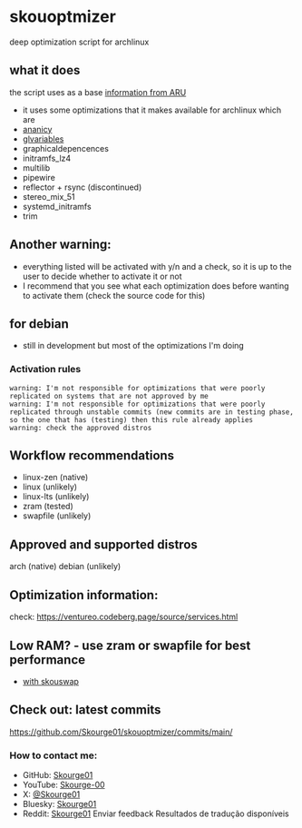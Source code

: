 
# skouoptmizer
deep optimization script for archlinux

## what it does
the script uses as a base [information from ARU](https://github.com/ventureoo/ARU)
- it uses some optimizations that it makes available for archlinux
which are
- [ananicy](https://github.com/Skourge01/skouoptmizer/wiki/Ananicy%E2%80%90cpp)
- [glvariables](https://github.com/Skourge01/skouoptmizer/wiki/glvariables)
- graphicaldepencences
- initramfs_lz4
- multilib
- pipewire
- reflector + rsync (discontinued)
- stereo_mix_51
- systemd_initramfs
- trim
## Another warning:
- everything listed will be activated with y/n and a check, so it is up to the user to decide whether to activate it or not
- I recommend that you see what each optimization does before wanting to activate them (check the source code for this)

## for debian
- still in development but most of the optimizations I'm doing
### Activation rules
```
warning: I'm not responsible for optimizations that were poorly replicated on systems that are not approved by me
warning: I'm not responsible for optimizations that were poorly replicated through unstable commits (new commits are in testing phase, so the one that has (testing) then this rule already applies
warning: check the approved distros
```
## Workflow recommendations
- linux-zen (native)
- linux (unlikely)
- linux-lts (unlikely)
- zram (tested)
- swapfile (unlikely)
## Approved and supported distros
arch (native)
debian (unlikely)
## Optimization information:
check: https://ventureo.codeberg.page/source/services.html

## Low RAM? - use zram or swapfile for best performance
- [with skouswap](https://github.com/Skourge01/skouswap)

## Check out: latest commits
https://github.com/Skourge01/skouoptmizer/commits/main/

### How to contact me:

- GitHub: [Skourge01](https://github.com/Skourge01)
- YouTube: [Skourge-00](https://www.youtube.com/@Skourge-00)
- X: [@Skourge01](https://x.com/Skourge01)
- Bluesky: [Skourge01](https://bsky.app/)
- Reddit: [Skourge01](https://www.reddit.com/u/Skourge01/s/ZqGtT4nwF2)
Enviar feedback
Resultados de tradução disponíveis
